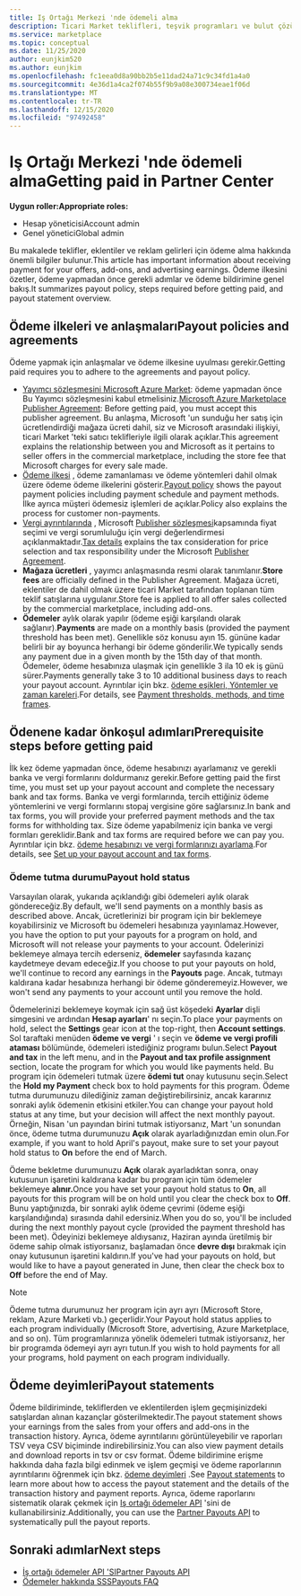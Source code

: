 ```yaml
---
title: Iş Ortağı Merkezi 'nde ödemeli alma
description: Ticari Market teklifleri, teşvik programları ve bulut çözümü sağlayıcısı programı gibi bir Microsoft iş ortağı olarak kazanç ödemelerini alma hakkında bilgi edinin. Ödeme ilkesi, ödeme tutma durumu ve ödeme deyimlerini içerir.
ms.service: marketplace
ms.topic: conceptual
ms.date: 11/25/2020
author: eunjkim520
ms.author: eunjkim
ms.openlocfilehash: fc1eea0d8a90bb2b5e11dad24a71c9c34fd1a4a0
ms.sourcegitcommit: 4e36d1a4ca2f074b55f9b9a08e300734eae1f06d
ms.translationtype: MT
ms.contentlocale: tr-TR
ms.lasthandoff: 12/15/2020
ms.locfileid: "97492458"
---
```

# <a name="getting-paid-in-partner-center"></a><span data-ttu-id="8d9ee-104">Iş Ortağı Merkezi 'nde ödemeli alma</span><span class="sxs-lookup"><span data-stu-id="8d9ee-104">Getting paid in Partner Center</span></span>

<span data-ttu-id="8d9ee-105">**Uygun roller:**</span><span class="sxs-lookup"><span data-stu-id="8d9ee-105">**Appropriate roles:**</span></span>

- <span data-ttu-id="8d9ee-106">Hesap yöneticisi</span><span class="sxs-lookup"><span data-stu-id="8d9ee-106">Account admin</span></span>
- <span data-ttu-id="8d9ee-107">Genel yönetici</span><span class="sxs-lookup"><span data-stu-id="8d9ee-107">Global admin</span></span>

<span data-ttu-id="8d9ee-108">Bu makalede teklifler, eklentiler ve reklam gelirleri için ödeme alma hakkında önemli bilgiler bulunur.</span><span class="sxs-lookup"><span data-stu-id="8d9ee-108">This article has important information about receiving payment for your offers, add-ons, and advertising earnings.</span></span> <span data-ttu-id="8d9ee-109">Ödeme ilkesini özetler, ödeme yapmadan önce gerekli adımlar ve ödeme bildirimine genel bakış.</span><span class="sxs-lookup"><span data-stu-id="8d9ee-109">It summarizes payout policy, steps required before getting paid, and payout statement overview.</span></span>

## <a name="payout-policies-and-agreements"></a><span data-ttu-id="8d9ee-110">Ödeme ilkeleri ve anlaşmaları</span><span class="sxs-lookup"><span data-stu-id="8d9ee-110">Payout policies and agreements</span></span>

<span data-ttu-id="8d9ee-111">Ödeme yapmak için anlaşmalar ve ödeme ilkesine uyulması gerekir.</span><span class="sxs-lookup"><span data-stu-id="8d9ee-111">Getting paid requires you to adhere to the agreements and payout policy.</span></span>

- <span data-ttu-id="8d9ee-112">[Yayımcı sözleşmesini Microsoft Azure Market](https://go.microsoft.com/fwlink/p/?LinkID=699560): ödeme yapmadan önce Bu Yayımcı sözleşmesini kabul etmelisiniz.</span><span class="sxs-lookup"><span data-stu-id="8d9ee-112">[Microsoft Azure Marketplace Publisher Agreement](https://go.microsoft.com/fwlink/p/?LinkID=699560):  Before getting paid, you must accept this publisher agreement.</span></span> <span data-ttu-id="8d9ee-113">Bu anlaşma, Microsoft 'un sunduğu her satış için ücretlendirdiği mağaza ücreti dahil, siz ve Microsoft arasındaki ilişkiyi, ticari Market 'teki satıcı teklifleriyle ilgili olarak açıklar.</span><span class="sxs-lookup"><span data-stu-id="8d9ee-113">This agreement explains the relationship between you and Microsoft as it pertains to seller offers in the commercial marketplace, including the store fee that Microsoft charges for every sale made.</span></span>
- <span data-ttu-id="8d9ee-114">[Ödeme ilkesi](payout-policy-details.md) , ödeme zamanlaması ve ödeme yöntemleri dahil olmak üzere ödeme ödeme ilkelerini gösterir.</span><span class="sxs-lookup"><span data-stu-id="8d9ee-114">[Payout policy](payout-policy-details.md) shows the payout payment policies including payment schedule and payment methods.</span></span> <span data-ttu-id="8d9ee-115">İlke ayrıca müşteri ödemesiz işlemleri de açıklar.</span><span class="sxs-lookup"><span data-stu-id="8d9ee-115">Policy also explains the process for customer non-payments.</span></span>
- <span data-ttu-id="8d9ee-116">[Vergi ayrıntılarında](tax-details-marketplace.md) , Microsoft [Publisher sözleşmesi](https://go.microsoft.com/fwlink/p/?LinkID=699560)kapsamında fiyat seçimi ve vergi sorumluluğu için vergi değerlendirmesi açıklanmaktadır.</span><span class="sxs-lookup"><span data-stu-id="8d9ee-116">[Tax details](tax-details-marketplace.md) explains the tax consideration for price selection and tax responsibility under the Microsoft [Publisher Agreement](https://go.microsoft.com/fwlink/p/?LinkID=699560).</span></span>
- <span data-ttu-id="8d9ee-117">**Mağaza ücretleri** , yayımcı anlaşmasında resmi olarak tanımlanır.</span><span class="sxs-lookup"><span data-stu-id="8d9ee-117">**Store fees** are officially defined in the Publisher Agreement.</span></span> <span data-ttu-id="8d9ee-118">Mağaza ücreti, eklentiler de dahil olmak üzere ticari Market tarafından toplanan tüm teklif satışlarına uygulanır.</span><span class="sxs-lookup"><span data-stu-id="8d9ee-118">Store fee is applied to all offer sales collected by the commercial marketplace, including add-ons.</span></span>
- <span data-ttu-id="8d9ee-119">**Ödemeler** aylık olarak yapılır (ödeme eşiği karşılandı olarak sağlanır).</span><span class="sxs-lookup"><span data-stu-id="8d9ee-119">**Payments** are made on a monthly basis (provided the payment threshold has been met).</span></span> <span data-ttu-id="8d9ee-120">Genellikle söz konusu ayın 15. gününe kadar belirli bir ay boyunca herhangi bir ödeme gönderilir.</span><span class="sxs-lookup"><span data-stu-id="8d9ee-120">We typically sends any payment due in a given month by the 15th day of that month.</span></span> <span data-ttu-id="8d9ee-121">Ödemeler, ödeme hesabınıza ulaşmak için genellikle 3 ila 10 ek iş günü sürer.</span><span class="sxs-lookup"><span data-stu-id="8d9ee-121">Payments generally take 3 to 10 additional business days to reach your payout account.</span></span> <span data-ttu-id="8d9ee-122">Ayrıntılar için bkz. [ödeme eşikleri, Yöntemler ve zaman kareleri](payment-thresholds-methods-timeframes.md).</span><span class="sxs-lookup"><span data-stu-id="8d9ee-122">For details, see [Payment thresholds, methods, and time frames](payment-thresholds-methods-timeframes.md).</span></span>

## <a name="prerequisite-steps-before-getting-paid"></a><span data-ttu-id="8d9ee-123">Ödenene kadar önkoşul adımları</span><span class="sxs-lookup"><span data-stu-id="8d9ee-123">Prerequisite steps before getting paid</span></span>

<span data-ttu-id="8d9ee-124">İlk kez ödeme yapmadan önce, ödeme hesabınızı ayarlamanız ve gerekli banka ve vergi formlarını doldurmanız gerekir.</span><span class="sxs-lookup"><span data-stu-id="8d9ee-124">Before getting paid the first time, you must set up your payout account and complete the necessary bank and tax forms.</span></span> <span data-ttu-id="8d9ee-125">Banka ve vergi formlarında, tercih ettiğiniz ödeme yöntemlerini ve vergi formlarını stopaj vergisine göre sağlarsınız.</span><span class="sxs-lookup"><span data-stu-id="8d9ee-125">In bank and tax forms, you will provide your preferred payment methods and the tax forms for withholding tax.</span></span> <span data-ttu-id="8d9ee-126">Size ödeme yapabilmeniz için banka ve vergi formları gereklidir.</span><span class="sxs-lookup"><span data-stu-id="8d9ee-126">Bank and tax forms are required before we can pay you.</span></span> <span data-ttu-id="8d9ee-127">Ayrıntılar için bkz. [ödeme hesabınızı ve vergi formlarınızı ayarlama](set-up-your-payout-account.md).</span><span class="sxs-lookup"><span data-stu-id="8d9ee-127">For details, see [Set up your payout account and tax forms](set-up-your-payout-account.md).</span></span>

### <a name="payout-hold-status"></a><span data-ttu-id="8d9ee-128">Ödeme tutma durumu</span><span class="sxs-lookup"><span data-stu-id="8d9ee-128">Payout hold status</span></span>

<span data-ttu-id="8d9ee-129">Varsayılan olarak, yukarıda açıklandığı gibi ödemeleri aylık olarak göndereceğiz.</span><span class="sxs-lookup"><span data-stu-id="8d9ee-129">By default, we'll send payments on a monthly basis as described above.</span></span> <span data-ttu-id="8d9ee-130">Ancak, ücretlerinizi bir program için bir beklemeye koyabilirsiniz ve Microsoft bu ödemeleri hesabınıza yayınlamaz.</span><span class="sxs-lookup"><span data-stu-id="8d9ee-130">However, you have the option to put your payouts for a program on hold, and Microsoft will not release your payments to your account.</span></span> <span data-ttu-id="8d9ee-131">Ödelerinizi beklemeye almaya tercih ederseniz, **ödemeler** sayfasında kazanç kaydetmeye devam edeceğiz.</span><span class="sxs-lookup"><span data-stu-id="8d9ee-131">If you choose to put your payouts on hold, we'll continue to record any earnings in the **Payouts** page.</span></span> <span data-ttu-id="8d9ee-132">Ancak, tutmayı kaldırana kadar hesabınıza herhangi bir ödeme gönderemeyiz.</span><span class="sxs-lookup"><span data-stu-id="8d9ee-132">However, we won't send any payments to your account until you remove the hold.</span></span>

<span data-ttu-id="8d9ee-133">Ödemelerinizi beklemeye koymak için sağ üst köşedeki **Ayarlar** dişli simgesini ve ardından **Hesap ayarları**' nı seçin.</span><span class="sxs-lookup"><span data-stu-id="8d9ee-133">To place your payments on hold, select the **Settings** gear icon at the top-right, then **Account settings**.</span></span> <span data-ttu-id="8d9ee-134">Sol taraftaki menüden **ödeme ve vergi** ' ı seçin ve **ödeme ve vergi profili ataması** bölümünde, ödemeleri istediğiniz programı bulun.</span><span class="sxs-lookup"><span data-stu-id="8d9ee-134">Select **Payout and tax** in the left menu, and in the **Payout and tax profile assignment** section, locate the program for which you would like payments held.</span></span> <span data-ttu-id="8d9ee-135">Bu program için ödemeleri tutmak üzere **ödemi tut** onay kutusunu seçin.</span><span class="sxs-lookup"><span data-stu-id="8d9ee-135">Select the **Hold my Payment** check box to hold payments for this program.</span></span> <span data-ttu-id="8d9ee-136">Ödeme tutma durumunuzu dilediğiniz zaman değiştirebilirsiniz, ancak kararınız sonraki aylık ödemenin etkisini etkiler.</span><span class="sxs-lookup"><span data-stu-id="8d9ee-136">You can change your payout hold status at any time, but your decision will affect the next monthly payout.</span></span> <span data-ttu-id="8d9ee-137">Örneğin, Nisan 'un payından birini tutmak istiyorsanız, Mart 'un sonundan önce, ödeme tutma durumunuzu **Açık** olarak ayarladığınızdan emin olun.</span><span class="sxs-lookup"><span data-stu-id="8d9ee-137">For example, if you want to hold April's payout, make sure to set your payout hold status to **On** before the end of March.</span></span>

<span data-ttu-id="8d9ee-138">Ödeme bekletme durumunuzu **Açık** olarak ayarladıktan sonra, onay kutusunun işaretini kaldırana kadar bu program için tüm ödemeler beklemeye **alınır.**</span><span class="sxs-lookup"><span data-stu-id="8d9ee-138">Once you have set your payout hold status to **On**, all payouts for this program will be on hold until you clear the check box to **Off**.</span></span> <span data-ttu-id="8d9ee-139">Bunu yaptığınızda, bir sonraki aylık ödeme çevrimi (ödeme eşiği karşılandığında) sırasında dahil edersiniz.</span><span class="sxs-lookup"><span data-stu-id="8d9ee-139">When you do so, you'll be included during the next monthly payout cycle (provided the payment threshold has been met).</span></span> <span data-ttu-id="8d9ee-140">Ödeyinizi beklemeye aldıysanız, Haziran ayında üretilmiş bir ödeme sahip olmak istiyorsanız, başlamadan önce **devre dışı** bırakmak için onay kutusunun işaretini kaldırın.</span><span class="sxs-lookup"><span data-stu-id="8d9ee-140">If you've had your payouts on hold, but would like to have a payout generated in June, then clear the check box to **Off** before the end of May.</span></span>

>[!Note]
> <span data-ttu-id="8d9ee-141">Ödeme tutma durumunuz her program için ayrı ayrı (Microsoft Store, reklam, Azure Marketi vb.) geçerlidir.</span><span class="sxs-lookup"><span data-stu-id="8d9ee-141">Your Payout hold status applies to each program individually (Microsoft Store, advertising, Azure Marketplace, and so on).</span></span> <span data-ttu-id="8d9ee-142">Tüm programlarınıza yönelik ödemeleri tutmak istiyorsanız, her bir programda ödemeyi ayrı ayrı tutun.</span><span class="sxs-lookup"><span data-stu-id="8d9ee-142">If you wish to hold payments for all your programs, hold payment on each program individually.</span></span>

## <a name="payout-statements"></a><span data-ttu-id="8d9ee-143">Ödeme deyimleri</span><span class="sxs-lookup"><span data-stu-id="8d9ee-143">Payout statements</span></span>

<span data-ttu-id="8d9ee-144">Ödeme bildiriminde, tekliflerden ve eklentilerden işlem geçmişinizdeki satışlardan alınan kazançlar gösterilmektedir.</span><span class="sxs-lookup"><span data-stu-id="8d9ee-144">The payout statement shows your earnings from the sales from your offers and add-ons in the transaction history.</span></span> <span data-ttu-id="8d9ee-145">Ayrıca, ödeme ayrıntılarını görüntüleyebilir ve raporları TSV veya CSV biçiminde indirebilirsiniz.</span><span class="sxs-lookup"><span data-stu-id="8d9ee-145">You can also view payment details and download reports in tsv or csv format.</span></span> <span data-ttu-id="8d9ee-146">Ödeme bildirimine erişme hakkında daha fazla bilgi edinmek ve işlem geçmişi ve ödeme raporlarının ayrıntılarını öğrenmek için bkz. [ödeme deyimleri](payout-statement.md) .</span><span class="sxs-lookup"><span data-stu-id="8d9ee-146">See [Payout statements](payout-statement.md) to learn more about how to access the payout statement and the details of the transaction history and payment reports.</span></span> <span data-ttu-id="8d9ee-147">Ayrıca, ödeme raporlarını sistematik olarak çekmek için [Iş ortağı ödemeler API](https://apidocs.microsoft.com/services/partnerpayouts) 'sini de kullanabilirsiniz.</span><span class="sxs-lookup"><span data-stu-id="8d9ee-147">Additionally, you can use the [Partner Payouts API](https://apidocs.microsoft.com/services/partnerpayouts) to systematically pull the payout reports.</span></span>

## <a name="next-steps"></a><span data-ttu-id="8d9ee-148">Sonraki adımlar</span><span class="sxs-lookup"><span data-stu-id="8d9ee-148">Next steps</span></span>

- [<span data-ttu-id="8d9ee-149">İş ortağı ödemeler API 'SI</span><span class="sxs-lookup"><span data-stu-id="8d9ee-149">Partner Payouts API</span></span>](https://apidocs.microsoft.com/services/partnerpayouts)
- [<span data-ttu-id="8d9ee-150">Ödemeler hakkında SSS</span><span class="sxs-lookup"><span data-stu-id="8d9ee-150">Payouts FAQ</span></span>](payout-faq.md)
